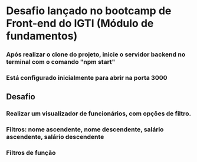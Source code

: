 # Desafio lançado no bootcamp de Front-end do IGTI (Módulo de fundamentos)

### Após realizar o clone do projeto, inicie o servidor backend no terminal com o comando "npm start"

### Está configurado inicialmente para abrir na porta 3000

## Desafio

### Realizar um visualizador de funcionários, com opções de filtro.

### Filtros: nome ascendente, nome descendente, salário ascendente, salário descendente

### Filtros de função
